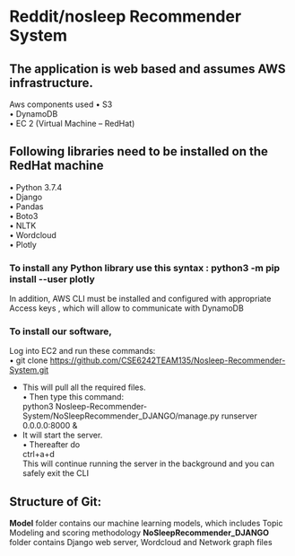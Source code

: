 # Reddit/nosleep Recommender System

## The application is web based and assumes AWS infrastructure. 
Aws components used
•	S3 <br/>
•	DynamoDB<br/>
•	EC 2 (Virtual Machine – RedHat)<br/>
## Following libraries need to be installed on the RedHat machine
•	Python 3.7.4 <br/>
•	Django <br/>
•	Pandas <br/>
•	Boto3 <br/>
•	NLTK <br/>
•	Wordcloud <br/>
•	Plotly <br/>

### To install any Python library use this syntax : python3 -m  pip install --user plotly
In addition, AWS CLI must be installed and configured with appropriate Access keys , which will allow to communicate with DynamoDB

### To install our software, <br/> 
Log into EC2 and run these commands:<br/>
• git clone https://github.com/CSE6242TEAM135/Nosleep-Recommender-System.git <br/>
- This will pull all the required files.<br/>
• Then type this command:<br/> python3 Nosleep-Recommender-System/NoSleepRecommender_DJANGO/manage.py runserver 0.0.0.0:8000 & <br/>
-  It will start the server. <br/>
• Thereafter do <br/> ctrl+a+d<br/> This will continue running the server in the background and you can safely exit the CLI

## Structure of Git:
<b>Model</b> folder contains our machine learning models, which includes Topic Modeling and scoring methodology
<b>NoSleepRecommender_DJANGO</b> folder contains Django web server, Wordcloud  and Network graph files


